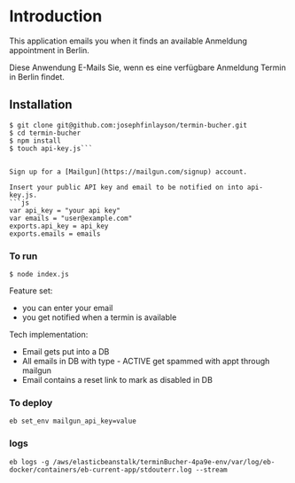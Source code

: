 # Introduction

This application emails you when it finds an available Anmeldung appointment in Berlin.


Diese Anwendung E-Mails Sie, wenn es eine verfügbare Anmeldung Termin in Berlin findet.


## Installation

```shell
$ git clone git@github.com:josephfinlayson/termin-bucher.git
$ cd termin-bucher
$ npm install
$ touch api-key.js```


Sign up for a [Mailgun](https://mailgun.com/signup) account.

Insert your public API key and email to be notified on into api-key.js.
```js
var api_key = "your api key"
var emails = "user@example.com"
exports.api_key = api_key
exports.emails = emails
```


### To run

```shell
$ node index.js
```



Feature set:
- you can enter your email
- you get notified when a termin is available

Tech implementation:
- Email gets put into a DB
- All emails in DB with type - ACTIVE get spammed with appt through mailgun
- Email contains a reset link to mark as disabled in DB



### To deploy

`eb set_env mailgun_api_key=value`


### logs

`eb logs -g /aws/elasticbeanstalk/terminBucher-4pa9e-env/var/log/eb-docker/containers/eb-current-app/stdouterr.log --stream`
